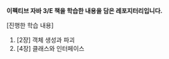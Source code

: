 <strong>이펙티브 자바 3/E 책을 학습한 내용을 담은 레포지터리입니다.</strong>

[진행한 학습 내용]
1. [2장] 객체 생성과 파괴
2. [4장] 클래스와 인터페이스
